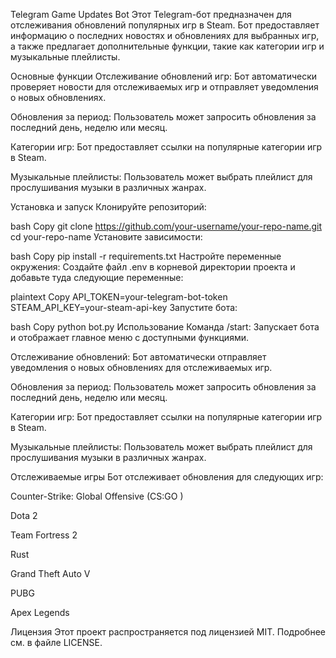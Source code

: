 Telegram Game Updates Bot
Этот Telegram-бот предназначен для отслеживания обновлений популярных игр в Steam. Бот предоставляет информацию о последних новостях и обновлениях для выбранных игр, а также предлагает дополнительные функции, такие как категории игр и музыкальные плейлисты.

Основные функции
Отслеживание обновлений игр: Бот автоматически проверяет новости для отслеживаемых игр и отправляет уведомления о новых обновлениях.

Обновления за период: Пользователь может запросить обновления за последний день, неделю или месяц.

Категории игр: Бот предоставляет ссылки на популярные категории игр в Steam.

Музыкальные плейлисты: Пользователь может выбрать плейлист для прослушивания музыки в различных жанрах.

Установка и запуск
Клонируйте репозиторий:

bash
Copy
git clone https://github.com/your-username/your-repo-name.git
cd your-repo-name
Установите зависимости:

bash
Copy
pip install -r requirements.txt
Настройте переменные окружения:
Создайте файл .env в корневой директории проекта и добавьте туда следующие переменные:

plaintext
Copy
API_TOKEN=your-telegram-bot-token
STEAM_API_KEY=your-steam-api-key
Запустите бота:

bash
Copy
python bot.py
Использование
Команда /start: Запускает бота и отображает главное меню с доступными функциями.

Отслеживание обновлений: Бот автоматически отправляет уведомления о новых обновлениях для отслеживаемых игр.

Обновления за период: Пользователь может запросить обновления за последний день, неделю или месяц.

Категории игр: Бот предоставляет ссылки на популярные категории игр в Steam.

Музыкальные плейлисты: Пользователь может выбрать плейлист для прослушивания музыки в различных жанрах.

Отслеживаемые игры
Бот отслеживает обновления для следующих игр:

Counter-Strike: Global Offensive (CS:GO )

Dota 2

Team Fortress 2

Rust

Grand Theft Auto V

PUBG

Apex Legends

Лицензия
Этот проект распространяется под лицензией MIT. Подробнее см. в файле LICENSE.
